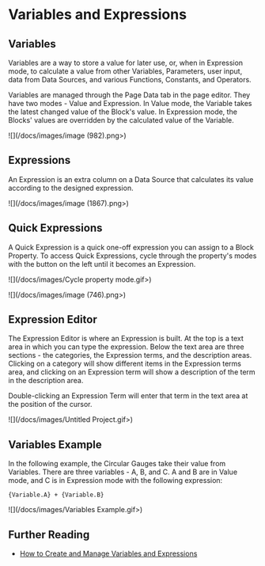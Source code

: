 # Variables and Expressions

## Variables

Variables are a way to store a value for later use, or, when in Expression mode, to calculate a value from other Variables, Parameters, user input, data from Data Sources, and various Functions, Constants, and Operators.

Variables are managed through the Page Data tab in the page editor. They have two modes - Value and Expression. In Value mode, the Variable takes the latest changed value of the Block's value. In Expression mode, the Blocks' values are overridden by the calculated value of the Variable.

![](/docs/images/image (982).png>)

## Expressions

An Expression is an extra column on a Data Source that calculates its value according to the designed expression.

![](/docs/images/image (1867).png>)

## Quick Expressions

A Quick Expression is a quick one-off expression you can assign to a Block Property. To access Quick Expressions, cycle through the property's modes with the button on the left until it becomes an Expression.

![](/docs/images/Cycle property mode.gif>)

![](/docs/images/image (746).png>)

## Expression Editor

The Expression Editor is where an Expression is built. At the top is a text area in which you can type the expression. Below the text area are three sections - the categories, the Expression terms, and the description areas. Clicking on a category will show different items in the Expression terms area, and clicking on an Expression term will show a description of the term in the description area.&#x20;

Double-clicking an Expression Term will enter that term in the text area at the position of the cursor.&#x20;

![](/docs/images/Untitled Project.gif>)

## Variables Example

In the following example, the Circular Gauges take their value from Variables. There are three variables - A, B, and C. A and B are in Value mode, and C is in Expression mode with the following expression:

`{Variable.A} + {Variable.B}`

![](/docs/images/Variables Example.gif>)

## Further Reading

* [How to Create and Manage Variables and Expressions](../../how-tos/apps/use-variables-and-expressions.md)



